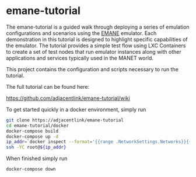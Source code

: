emane-tutorial
==

The emane-tutorial is a guided walk through deploying a series of emulation
configurations and scenarios using the
[EMANE](https://github.com/adjacentlink/emane) emulator. Each demonstration in
this tutorial is designed to highlight specific capabilities of the emulator.
The tutorial provides a simple test flow using LXC Containers to create a set
of test nodes that run emulator instances along with other applications and
services typically used in the MANET world.


This project contains the configuration and scripts necessary to run the
tutorial.


The full tutorial can be found here:

  https://github.com/adjacentlink/emane-tutorial/wiki

To get started quickly in a docker environment, simply run
```bash
git clone https://adjacentlink/emane-tutorial
cd emane-tutorial/docker
docker-compose build
docker-compose up -d
ip_addr=`docker inspect --format='{{range .NetworkSettings.Networks}}{{.MacAddress}}{{end}}' docker_emane-tutorial_1`
ssh -YC root@${ip_addr}
```

When finished simply run
```bash
docker-compose down
```
